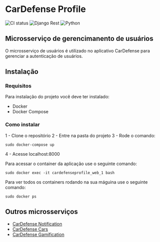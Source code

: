 # CarDefense Profile
![CI status](https://img.shields.io/badge/build-passing-brightgreen.svg)
![Django Rest](https://img.shields.io/badge/django--rest--framework-3.7.7-orange.svg)
![Python](https://img.shields.io/badge/python-3.6-ff69b4.svg)

## Microsserviço de gerencimanento de usuários

O microsserviço de usuários é utilizado no aplicativo CarDefense para gerenciar a autenticação de usuários.

## Instalação 

### Requisitos 
Para instalação do projeto você deve ter instalado:
* Docker
* Docker Compose

### Como instalar

1 - Clone o repositório
2 - Entre na pasta do projeto
3 - Rode o comando:
```
sudo docker-compose up
```

4 - Acesse localhost:8000


Para acessar o container da aplicação use o seguinte comando:
```
sudo docker exec -it cardefenseprofile_web_1 bash
```

Para ver todos os containers rodando na sua máguina use o seguinte comando:

```
sudo docker ps
```

## Outros microsserviços 
* [CarDefense Notification](https://github.com/CarDefense/CarDefense_Notification)
* [CarDefense Cars](https://github.com/CarDefense/CarDefense_Cars)
* [CarDefense Gamification](https://github.com/CarDefense/CarDefense_Gamification)





